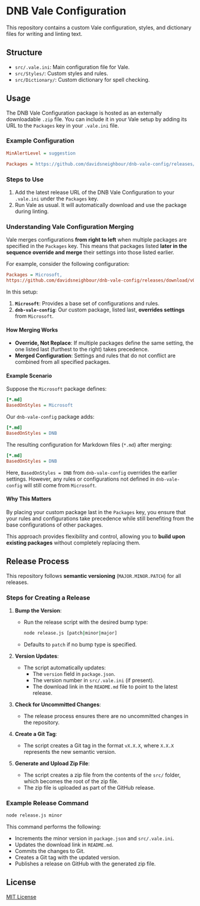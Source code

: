 # DNB Vale Configuration

This repository contains a custom Vale configuration, styles, and dictionary files for writing and linting text.

## Structure

- `src/.vale.ini`: Main configuration file for Vale.
- `src/Styles/`: Custom styles and rules.
- `src/Dictionary/`: Custom dictionary for spell checking.

## Usage

The DNB Vale Configuration package is hosted as an externally downloadable `.zip` file. You can include it in your Vale setup by adding its URL to the `Packages` key in your `.vale.ini` file.

### Example Configuration

```ini
MinAlertLevel = suggestion

Packages = https://github.com/davidsneighbour/dnb-vale-config/releases/download/v0.0.5/config.zip
```

### Steps to Use

1. Add the latest release URL of the DNB Vale Configuration to your `.vale.ini` under the `Packages` key.
2. Run Vale as usual. It will automatically download and use the package during linting.

### Understanding Vale Configuration Merging

Vale merges configurations **from right to left** when multiple packages are specified in the `Packages` key. This means that packages listed **later in the sequence override and merge** their settings into those listed earlier.

For example, consider the following configuration:

```ini
Packages = Microsoft,
https://github.com/davidsneighbour/dnb-vale-config/releases/download/v0.0.0/config.zip
```

In this setup:

1. **`Microsoft`**: Provides a base set of configurations and rules.
2. **`dnb-vale-config`**: Our custom package, listed last, **overrides settings** from `Microsoft`.

#### How Merging Works

- **Override, Not Replace**: If multiple packages define the same setting, the one listed last (furthest to the right) takes precedence.
- **Merged Configuration**: Settings and rules that do not conflict are combined from all specified packages.

#### Example Scenario

Suppose the `Microsoft` package defines:

```ini
[*.md]
BasedOnStyles = Microsoft
```

Our `dnb-vale-config` package adds:

```ini
[*.md]
BasedOnStyles = DNB
```

The resulting configuration for Markdown files (`*.md`) after merging:

```ini
[*.md]
BasedOnStyles = DNB
```

Here, `BasedOnStyles = DNB` from `dnb-vale-config` overrides the earlier settings. However, any rules or configurations not defined in `dnb-vale-config` will still come from `Microsoft`.

#### Why This Matters

By placing your custom package last in the `Packages` key, you ensure that your rules and configurations take precedence while still benefiting from the base configurations of other packages.

This approach provides flexibility and control, allowing you to **build upon existing packages** without completely replacing them.

## Release Process

This repository follows **semantic versioning** (`MAJOR.MINOR.PATCH`) for all releases.

### Steps for Creating a Release

1. **Bump the Version**:
   - Run the release script with the desired bump type:

     ```bash
     node release.js [patch|minor|major]
     ```

   - Defaults to `patch` if no bump type is specified.

2. **Version Updates**:
   - The script automatically updates:
     - The `version` field in `package.json`.
     - The version number in `src/.vale.ini` (if present).
     - The download link in the `README.md` file to point to the latest release.

3. **Check for Uncommitted Changes**:
   - The release process ensures there are no uncommitted changes in the repository.

4. **Create a Git Tag**:
   - The script creates a Git tag in the format `vX.X.X`, where `X.X.X` represents the new semantic version.

5. **Generate and Upload Zip File**:
   - The script creates a zip file from the contents of the `src/` folder, which becomes the root of the zip file.
   - The zip file is uploaded as part of the GitHub release.

### Example Release Command

```bash
node release.js minor
```

This command performs the following:

- Increments the minor version in `package.json` and `src/.vale.ini`.
- Updates the download link in `README.md`.
- Commits the changes to Git.
- Creates a Git tag with the updated version.
- Publishes a release on GitHub with the generated zip file.

## License

[MIT License](LICENSE.md)

